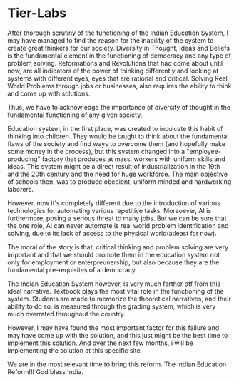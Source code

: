 # Tier-Labs

After thorough scrutiny of the functioning of the Indian Education System, I may have managed to find the reason for the inability of the system to create great thinkers for our society. 
Diversity in Thought, Ideas and Beliefs is the fundamental element in the functioning of democracy and any type of problem solving. 
Reformations and Revolutions that had come about until now, are all indicators of the power of thinking differently and looking at systems with different eyes, eyes that are rational and critical. 
Solving Real World Problems through jobs or businesses, also requires the ability to think and come up with solutions. 

Thus, we have to acknowledge the importance of diversity of thought in the fundamental functioning of any given society. 

Education system, in the first place, was created to inculcate this habit of thinking into children. They would be taught to think about the fundamental flaws of the society and find ways to overcome them (and hopefully make some money in the process), but this system changed into a "employee-producing" factory that produces at mass, workers with uniform skills and ideas. 
This system might be a direct result of industrialization in the 19th and the 20th century and the need for huge workforce. The main objective of schools then, was to produce obedient, uniform minded and hardworking laborers.

However, now it's completely different due to the introduction of various technologies for automating various repetitive tasks. Moreoever, AI is furthermore, posing a serious threat to many jobs. But we can be sure that the one role, AI can never automate is real world problem identification and solving, due to its lack of access to the physical world(atleast for now). 

The moral of the story is that, critical thinking and problem solving are very important and that we should promote them in the education system not only for employment or enterpreunership, but also because they are the fundamental pre-requisites of a democracy. 

The Indian Education System however, is very much farther off from this ideal narrative. Textbook plays the most vital role in the functioning of the system. Students are made to memorize the theoretical narratives, and their ability to do so, is measured through the grading system, which is very much overrated throughout the country. 

However, I may have found the most important factor for this failure and may have come up with the solution, and this just might be the best time to implement this solution.
And over the next few months, i will be implementing the solution at this specific site. 

We are in the most relevant time to bring this reform. The Indian Education Reform!!! God bless India.
